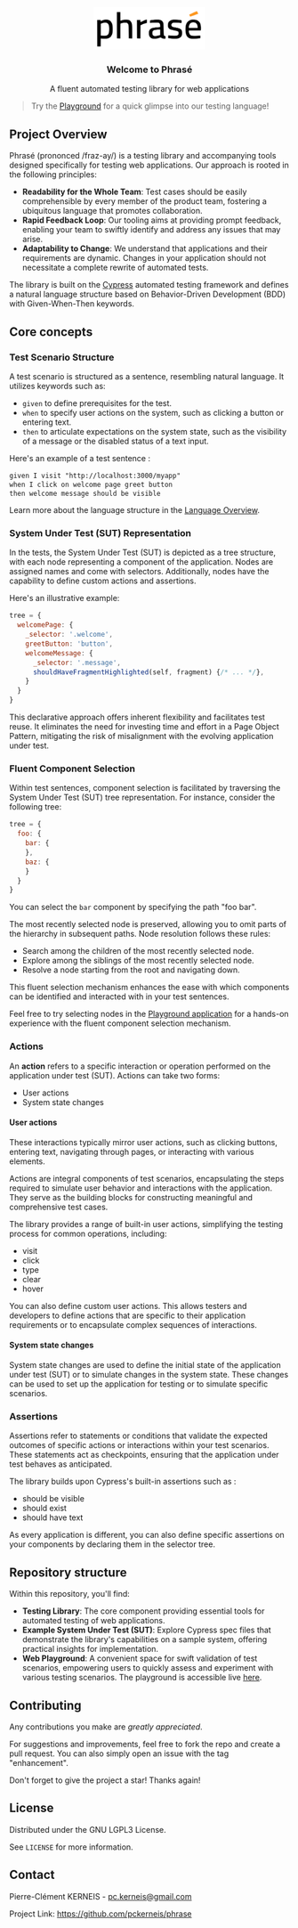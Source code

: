 <p align="center">
    <a href="https://github.com/pckerneis/phrase">
        <img alt="Logo for the Phrasé automated testing library" src="docs/phrase-logo.svg" title="Phrasé logo" width="200"/>
    </a>
</p>

<h3 align="center">Welcome to Phrasé</h3>

<p align="center">
A fluent automated testing library for web applications
</p>

> Try the [Playground](https://pckerneis.github.io/phrase) for a quick glimpse into our testing language!

## Project Overview

Phrasé (prononced /fraz-ay/) is a testing library and accompanying tools designed specifically for testing web applications. Our approach is rooted in the following principles:

- **Readability for the Whole Team**: Test cases should be easily comprehensible by every member of the product team, fostering a ubiquitous language that promotes collaboration.
- **Rapid Feedback Loop**: Our tooling aims at providing prompt feedback, enabling your team to swiftly identify and address any issues that may arise.
- **Adaptability to Change**: We understand that applications and their requirements are dynamic. Changes in your application should not necessitate a complete rewrite of automated tests.

The library is built on the [Cypress](https://www.cypress.io/) automated testing framework and defines a natural language structure based on Behavior-Driven Development (BDD) with Given-When-Then keywords.

## Core concepts

### Test Scenario Structure

A test scenario is structured as a sentence, resembling natural language. It utilizes keywords such as:

- `given` to define prerequisites for the test.
- `when` to specify user actions on the system, such as clicking a button or entering text.
- `then` to articulate expectations on the system state, such as the visibility of a message or the disabled status of a text input.

Here's an example of a test sentence :

```
given I visit "http://localhost:3000/myapp"
when I click on welcome page greet button
then welcome message should be visible
```

Learn more about the language structure in the [Language Overview](docs/language-overview.md).

### System Under Test (SUT) Representation

In the tests, the System Under Test (SUT) is depicted as a tree structure, with each node representing a component of the application. Nodes are assigned names and come with selectors. Additionally, nodes have the capability to define custom actions and assertions.

Here's an illustrative example:
```javascript
tree = {
  welcomePage: {
    _selector: '.welcome',
    greetButton: 'button',
    welcomeMessage: {
      _selector: '.message',
      shouldHaveFragmentHighlighted(self, fragment) {/* ... */},
    }
  }
}
```

This declarative approach offers inherent flexibility and facilitates test reuse. It eliminates the need for investing time and effort in a Page Object Pattern, mitigating the risk of misalignment with the evolving application under test.

### Fluent Component Selection

Within test sentences, component selection is facilitated by traversing the System Under Test (SUT) tree representation. For instance, consider the following tree:

```javascript
tree = {
  foo: {
    bar: {
    },
    baz: {
    }
  }
}
```

You can select the `bar` component by specifying the path "foo bar".

The most recently selected node is preserved, allowing you to omit parts of the hierarchy in subsequent paths. Node resolution follows these rules:

- Search among the children of the most recently selected node.
- Explore among the siblings of the most recently selected node.
- Resolve a node starting from the root and navigating down.

This fluent selection mechanism enhances the ease with which components can be identified and interacted with in your test sentences.

Feel free to try selecting nodes in the [Playground application](https://pckerneis.github.io/phrase) for a hands-on experience with the fluent component selection mechanism.

### Actions

An **action** refers to a specific interaction or operation performed on the application under test (SUT). Actions can
take two forms:
- User actions
- System state changes

#### User actions

These interactions typically mirror user actions, such as clicking buttons, entering text, navigating through pages, or interacting with various elements.

Actions are integral components of test scenarios, encapsulating the steps required to simulate user behavior and interactions with the application. They serve as the building blocks for constructing meaningful and comprehensive test cases.

The library provides a range of built-in user actions, simplifying the testing process for common operations, including:
- visit
- click
- type
- clear
- hover

You can also define custom user actions. This allows testers and developers to define actions that are specific to their application requirements or to encapsulate complex sequences of interactions.

#### System state changes

System state changes are used to define the initial state of the application under test (SUT) or to simulate changes in the system state. These changes can be used to set up the application for testing or to simulate specific scenarios.

### Assertions

Assertions refer to statements or conditions that validate the expected outcomes of specific actions or interactions within your test scenarios. These statements act as checkpoints, ensuring that the application under test behaves as anticipated.

The library builds upon Cypress's built-in assertions such as :
- should be visible
- should exist
- should have text

As every application is different, you can also define specific assertions on your components by declaring them in the selector tree.

## Repository structure

Within this repository, you'll find:

- **Testing Library**: The core component providing essential tools for automated testing of web applications.
- **Example System Under Test (SUT)**: Explore Cypress spec files that demonstrate the library's capabilities on a sample system, offering practical insights for implementation.
- **Web Playground**: A convenient space for swift validation of test scenarios, empowering users to quickly assess and experiment with various testing scenarios. The playground is accessible live [here](https://pckerneis.github.io/phrase).

## Contributing

Any contributions you make are *greatly appreciated*.

For suggestions and improvements, feel free to fork the repo and create a pull request. You can also simply open an issue with the tag "enhancement".

Don't forget to give the project a star! Thanks again!

## License

Distributed under the GNU LGPL3 License.

See `LICENSE` for more information.

## Contact

Pierre-Clément KERNEIS - pc.kerneis@gmail.com

Project Link: https://github.com/pckerneis/phrase
